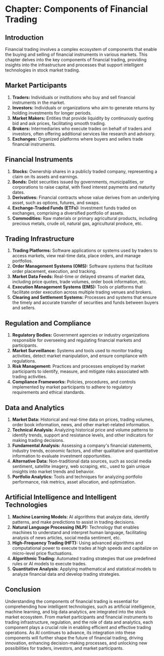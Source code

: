 Chapter: Components of Financial Trading
========================================

Introduction
------------

Financial trading involves a complex ecosystem of components that enable the buying and selling of financial instruments in various markets. This chapter delves into the key components of financial trading, providing insights into the infrastructure and processes that support intelligent technologies in stock market trading.

Market Participants
-------------------

1. **Traders:** Individuals or institutions who buy and sell financial instruments in the market.
2. **Investors:** Individuals or organizations who aim to generate returns by holding investments for longer periods.
3. **Market Makers:** Entities that provide liquidity by continuously quoting bid and ask prices, facilitating smooth trading.
4. **Brokers:** Intermediaries who execute trades on behalf of traders and investors, often offering additional services like research and advisory.
5. **Exchanges:** Organized platforms where buyers and sellers trade financial instruments.

Financial Instruments
---------------------

1. **Stocks:** Ownership shares in a publicly traded company, representing a claim on its assets and earnings.
2. **Bonds:** Debt securities issued by governments, municipalities, or corporations to raise capital, with fixed interest payments and maturity dates.
3. **Derivatives:** Financial contracts whose value derives from an underlying asset, such as options, futures, and swaps.
4. **Exchange-Traded Funds (ETFs):** Investment funds traded on exchanges, comprising a diversified portfolio of assets.
5. **Commodities:** Raw materials or primary agricultural products, including precious metals, crude oil, natural gas, agricultural produce, etc.

Trading Infrastructure
----------------------

1. **Trading Platforms:** Software applications or systems used by traders to access markets, view real-time data, place orders, and manage portfolios.
2. **Order Management Systems (OMS):** Software systems that facilitate order placement, execution, and tracking.
3. **Market Data Feeds:** Real-time or delayed streams of market data, including price quotes, trade volumes, order book information, etc.
4. **Execution Management Systems (EMS):** Tools or platforms that facilitate order execution across multiple trading venues and brokers.
5. **Clearing and Settlement Systems:** Processes and systems that ensure the timely and accurate transfer of securities and funds between buyers and sellers.

Regulation and Compliance
-------------------------

1. **Regulatory Bodies:** Government agencies or industry organizations responsible for overseeing and regulating financial markets and participants.
2. **Market Surveillance:** Systems and tools used to monitor trading activities, detect market manipulation, and ensure compliance with regulations.
3. **Risk Management:** Practices and processes employed by market participants to identify, measure, and mitigate risks associated with trading activities.
4. **Compliance Frameworks:** Policies, procedures, and controls implemented by market participants to adhere to regulatory requirements and ethical standards.

Data and Analytics
------------------

1. **Market Data:** Historical and real-time data on prices, trading volumes, order book information, news, and other market-related information.
2. **Technical Analysis:** Analyzing historical price and volume patterns to identify trends, support and resistance levels, and other indicators for making trading decisions.
3. **Fundamental Analysis:** Assessing a company's financial statements, industry trends, economic factors, and other qualitative and quantitative information to evaluate investment opportunities.
4. **Alternative Data:** Non-traditional data sources, such as social media sentiment, satellite imagery, web scraping, etc., used to gain unique insights into market trends and behavior.
5. **Portfolio Analytics:** Tools and techniques for analyzing portfolio performance, risk metrics, asset allocation, and optimization.

Artificial Intelligence and Intelligent Technologies
----------------------------------------------------

1. **Machine Learning Models:** AI algorithms that analyze data, identify patterns, and make predictions to assist in trading decisions.
2. **Natural Language Processing (NLP):** Technology that enables machines to understand and interpret human language, facilitating analysis of news articles, social media sentiment, etc.
3. **High-Frequency Trading (HFT):** Using advanced algorithms and computational power to execute trades at high speeds and capitalize on micro-level price fluctuations.
4. **Algorithmic Trading:** Automated trading strategies that use predefined rules or AI models to execute trades.
5. **Quantitative Analysis:** Applying mathematical and statistical models to analyze financial data and develop trading strategies.

Conclusion
----------

Understanding the components of financial trading is essential for comprehending how intelligent technologies, such as artificial intelligence, machine learning, and big data analytics, are integrated into the stock market ecosystem. From market participants and financial instruments to trading infrastructure, regulation, and the role of data and analytics, each component plays a crucial role in enabling efficient and effective trading operations. As AI continues to advance, its integration into these components will further shape the future of financial trading, driving innovation, enhancing decision-making processes, and unlocking new possibilities for traders, investors, and market participants.
